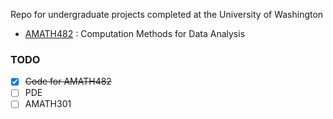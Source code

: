 Repo for undergraduate projects completed at the University of Washington
 - [AMATH482](AMATH482) : Computation Methods for Data Analysis



### TODO 
 - [x] ~~Code for AMATH482~~
 - [ ] PDE
 - [ ] AMATH301

